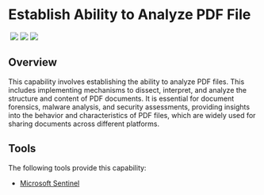 # Establish Ability to Analyze PDF File
&nbsp;![](https://img.shields.io/badge/ID-C1322-blue)&nbsp;![](https://img.shields.io/badge/Phase-Preparation_%28P0001%29-blue)&nbsp;![](https://img.shields.io/badge/Category-File-blue)
## Overview
This capability involves establishing the ability to analyze PDF files. This includes implementing mechanisms to dissect, interpret, and analyze the structure and content of PDF documents. It is essential for document forensics, malware analysis, and security assessments, providing insights into the behavior and characteristics of PDF files, which are widely used for sharing documents across different platforms.

## Tools
The following tools provide this capability:

- [Microsoft Sentinel](../tool/ms-sentinel/C1322.md)
